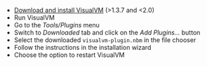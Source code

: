 * [ Download and install VisualVM](https://visualvm.github.io/releases.html) (>1.3.7 and <2.0)
* Run VisualVM
* Go to the _Tools/Plugins_ menu
* Switch to _Downloaded_ tab and click on the _Add Plugins..._ button
* Select the downloaded `visualvm-plugin.nbm` in the file chooser
* Follow the instructions in the installation wizard
* Choose the option to restart VisualVM
